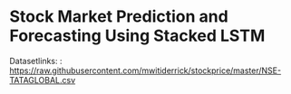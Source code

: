 # Stock Market Prediction and Forecasting Using Stacked LSTM

Datasetlinks: : https://raw.githubusercontent.com/mwitiderrick/stockprice/master/NSE-TATAGLOBAL.csv
